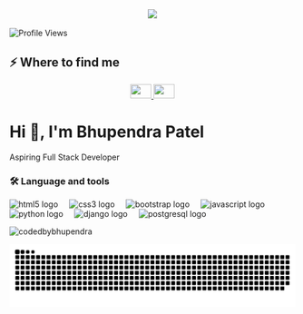 <div align="center">
  <img height="150" src="https://camo.githubusercontent.com/4d9f5ecceb711eec6e2018f38a5677dc657c9738d4a65ba3b928c41c0a45b439/68747470733a2f2f6d69726f2e6d656469756d2e636f6d2f6d61782f313336302f302a37513379765349765f7430696f4a2d5a2e676966"  />
</div>

![Profile Views](https://komarev.com/ghpvc/?username=codedbybhupendra&color=dc143c&abbreviated=true)

<h2>⚡️ Where to find me</h2>
<div align="center">
  <a href="https://www.linkedin.com/in/bhupendrapatel-tech" target="_blank">
    <img src="https://raw.githubusercontent.com/maurodesouza/profile-readme-generator/master/src/assets/icons/social/linkedin/default.svg" width="37" height="25"   />
  </a>
  <a href="https://x.com/Bhupendra01__" target="_blank">
    <img src="https://raw.githubusercontent.com/maurodesouza/profile-readme-generator/master/src/assets/icons/social/twitter/default.svg" width="37" height="25"  />
  </a>
</div>
<h1>Hi 👋, I'm Bhupendra Patel</h1>
<p>Aspiring Full Stack Developer </p>
<h3 align="left">🛠 Language and tools</h3>
<div align="left">
  <img src="https://img.shields.io/badge/HTML5-E34F26?logo=html5&logoColor=white&style=for-the-badge" height="40" alt="html5 logo"  />
  <img width="12" />
  <img src="https://img.shields.io/badge/CSS3-1572B6?logo=css3&logoColor=white&style=for-the-badge" height="40" alt="css3 logo"  />
  <img width="12" />
  <img src="https://img.shields.io/badge/Bootstrap-7952B3?logo=bootstrap&logoColor=white&style=for-the-badge" height="40" alt="bootstrap logo"  />
  <img width="12" />
  <img src="https://img.shields.io/badge/JavaScript-F7DF1E?logo=javascript&logoColor=black&style=for-the-badge" height="40" alt="javascript logo"  />
  <img width="12" />
  <img src="https://img.shields.io/badge/Python-3776AB?logo=python&logoColor=white&style=for-the-badge" height="40" alt="python logo"  />
  <img width="12" />
  <img src="https://img.shields.io/badge/Django-092E20?logo=django&logoColor=white&style=for-the-badge" height="40" alt="django logo"  />
  <img width="12" />
  <img src="https://img.shields.io/badge/PostgreSQL-4169E1?logo=postgresql&logoColor=white&style=for-the-badge" height="40" alt="postgresql logo"  />
</div>
<p><img src="https://github-readme-stats.vercel.app/api/top-langs?username=codedbybhupendra&show_icons=true&locale=en&layout=compact" alt="codedbybhupendra" /></p>


<picture>
  <source media="(prefers-color-scheme: dark)" srcset="https://raw.githubusercontent.com/codedbybhupendra/codedbybhupendra/output/github-snake-dark.svg" />
  <source media="(prefers-color-scheme: light)" srcset="https://raw.githubusercontent.com/codedbybhupendra/codedbybhupendra/output/github-snake.svg" />
  <img alt="github-snake" src="https://raw.githubusercontent.com/codedbybhupendra/codedbybhupendra/output/github-snake.svg" />
</picture>

